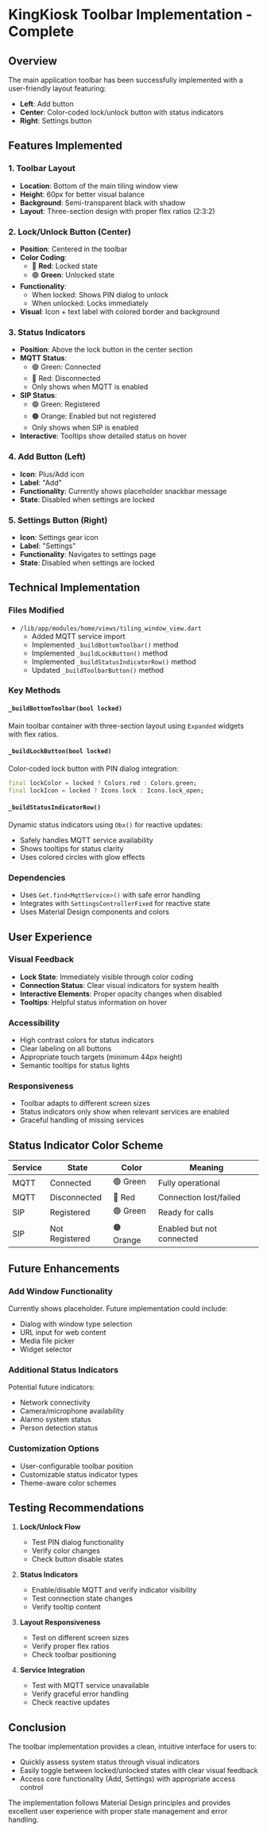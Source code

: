 # KingKiosk Toolbar Implementation - Complete

## Overview
The main application toolbar has been successfully implemented with a user-friendly layout featuring:
- **Left**: Add button
- **Center**: Color-coded lock/unlock button with status indicators
- **Right**: Settings button

## Features Implemented

### 1. Toolbar Layout
- **Location**: Bottom of the main tiling window view
- **Height**: 60px for better visual balance
- **Background**: Semi-transparent black with shadow
- **Layout**: Three-section design with proper flex ratios (2:3:2)

### 2. Lock/Unlock Button (Center)
- **Position**: Centered in the toolbar
- **Color Coding**: 
  - 🔴 **Red**: Locked state
  - 🟢 **Green**: Unlocked state
- **Functionality**:
  - When locked: Shows PIN dialog to unlock
  - When unlocked: Locks immediately
- **Visual**: Icon + text label with colored border and background

### 3. Status Indicators
- **Position**: Above the lock button in the center section
- **MQTT Status**: 
  - 🟢 Green: Connected
  - 🔴 Red: Disconnected
  - Only shows when MQTT is enabled
- **SIP Status**:
  - 🟢 Green: Registered
  - 🟠 Orange: Enabled but not registered
  - Only shows when SIP is enabled
- **Interactive**: Tooltips show detailed status on hover

### 4. Add Button (Left)
- **Icon**: Plus/Add icon
- **Label**: "Add"
- **Functionality**: Currently shows placeholder snackbar message
- **State**: Disabled when settings are locked

### 5. Settings Button (Right)
- **Icon**: Settings gear icon
- **Label**: "Settings"
- **Functionality**: Navigates to settings page
- **State**: Disabled when settings are locked

## Technical Implementation

### Files Modified
- `/lib/app/modules/home/views/tiling_window_view.dart`
  - Added MQTT service import
  - Implemented `_buildBottomToolbar()` method
  - Implemented `_buildLockButton()` method
  - Implemented `_buildStatusIndicatorRow()` method
  - Updated `_buildToolbarButton()` method

### Key Methods

#### `_buildBottomToolbar(bool locked)`
Main toolbar container with three-section layout using `Expanded` widgets with flex ratios.

#### `_buildLockButton(bool locked)`
Color-coded lock button with PIN dialog integration:
```dart
final lockColor = locked ? Colors.red : Colors.green;
final lockIcon = locked ? Icons.lock : Icons.lock_open;
```

#### `_buildStatusIndicatorRow()`
Dynamic status indicators using `Obx()` for reactive updates:
- Safely handles MQTT service availability
- Shows tooltips for status clarity
- Uses colored circles with glow effects

### Dependencies
- Uses `Get.find<MqttService>()` with safe error handling
- Integrates with `SettingsControllerFixed` for reactive state
- Uses Material Design components and colors

## User Experience

### Visual Feedback
- **Lock State**: Immediately visible through color coding
- **Connection Status**: Clear visual indicators for system health
- **Interactive Elements**: Proper opacity changes when disabled
- **Tooltips**: Helpful status information on hover

### Accessibility
- High contrast colors for status indicators
- Clear labeling on all buttons
- Appropriate touch targets (minimum 44px height)
- Semantic tooltips for status lights

### Responsiveness
- Toolbar adapts to different screen sizes
- Status indicators only show when relevant services are enabled
- Graceful handling of missing services

## Status Indicator Color Scheme

| Service | State | Color | Meaning |
|---------|-------|-------|---------|
| MQTT | Connected | 🟢 Green | Fully operational |
| MQTT | Disconnected | 🔴 Red | Connection lost/failed |
| SIP | Registered | 🟢 Green | Ready for calls |
| SIP | Not Registered | 🟠 Orange | Enabled but not connected |

## Future Enhancements

### Add Window Functionality
Currently shows placeholder. Future implementation could include:
- Dialog with window type selection
- URL input for web content
- Media file picker
- Widget selector

### Additional Status Indicators
Potential future indicators:
- Network connectivity
- Camera/microphone availability
- Alarmo system status
- Person detection status

### Customization Options
- User-configurable toolbar position
- Customizable status indicator types
- Theme-aware color schemes

## Testing Recommendations

1. **Lock/Unlock Flow**
   - Test PIN dialog functionality
   - Verify color changes
   - Check button disable states

2. **Status Indicators**
   - Enable/disable MQTT and verify indicator visibility
   - Test connection state changes
   - Verify tooltip content

3. **Layout Responsiveness**
   - Test on different screen sizes
   - Verify proper flex ratios
   - Check toolbar positioning

4. **Service Integration**
   - Test with MQTT service unavailable
   - Verify graceful error handling
   - Check reactive updates

## Conclusion
The toolbar implementation provides a clean, intuitive interface for users to:
- Quickly assess system status through visual indicators
- Easily toggle between locked/unlocked states with clear visual feedback
- Access core functionality (Add, Settings) with appropriate access control

The implementation follows Material Design principles and provides excellent user experience with proper state management and error handling.
